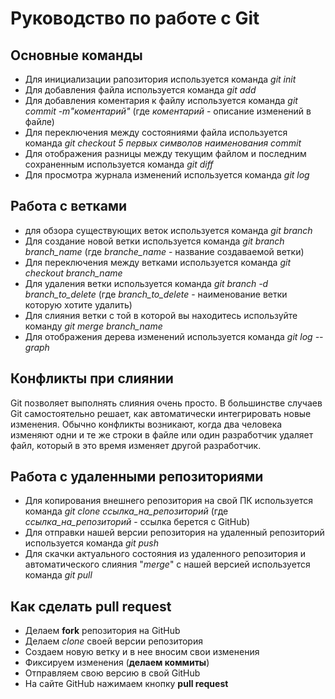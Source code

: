# Руководство по работе с Git

## Основные команды
* Для инициализации рапозитория используется команда *git init*
* Для добавления файла используется команда *git add*
* Для добавления коментария к файлу используется команда *git commit -m"коментарий"* (где *коментарий* - описание изменений в файле)
* Для переключения между состояниями файла используется команда *git checkout 5 первых символов наименования commit*
* Для отображения разницы между текущим файлом и последним сохраненным используется команда *git diff*
* Для просмотра журнала изменений используется команда *git log*
## Работа с ветками

* для обзора существующих веток используется команда *git branch*
* Для создание новой ветки используется команда *git branch branch_name* (где *branche_name* - название создаваемой ветки)
* Для переключения между ветками используется команда *git checkout branch_name*
* Для удаления ветки используется команда *git branch -d branch_to_delete* (где *branch_to_delete* - наименование ветки которую хотите удалить)
* Для слияния ветки с той в которой вы находитесь используйте команду *git merge branch_name*
* Для отображения дерева изменений используется команда *git log --graph*

## Конфликты при слиянии
Git позволяет выполнять слияния очень просто. В большинстве случаев Git самостоятельно решает, как автоматически интегрировать новые изменения. Обычно конфликты возникают, когда два человека изменяют одни и те же строки в файле или один разработчик удаляет файл, который в это время изменяет другой разработчик.

## Работа с удаленными репозиториями

* Для копирования внешнего репозитория на свой ПК используется команда *git clone ссылка_на_репозиторий* (где *ссылка_на_репозиторий* - ссылка берется с GitHub)
* Для отправки нашей версии репозитория на удаленный репозиторий используется команда *git push*
* Для скачки актуального состояния из удаленного репозитория и автоматического слияния "*merge*" с нашей версией используется команда *git pull*
 
 ## Как сделать **pull request**

 * Делаем **fork** репозитория на GitHub
 * Делаем *clone* своей версии репозитория
 * Создаем новую ветку и в нее вносим свои изменения
 * Фиксируем изменения (**делаем коммиты**)
 * Отправляем свою версию в свой GitHub
 * На сайте GitHub нажимаем кнопку **pull request**